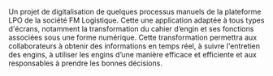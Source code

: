 Un projet de digitalisation de quelques processus manuels de la plateforme LPO de la société FM Logistique. Cette une application adaptée à tous types d'écrans, notamment la transformation  du cahier d’engin et ses fonctions associées sous une forme numérique. Cette transformation permettra aux collaborateurs à obtenir des informations en temps réel, à suivre l'entretien des engins, à utiliser les engins d’une manière efficace et efficiente et aux responsables à prendre les bonnes décisions.
